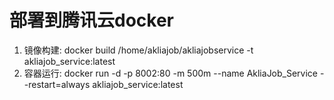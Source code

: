 # 部署到腾讯云docker  
1. 镜像构建: docker build /home/akliajob/akliajobservice -t akliajob_service:latest
2. 容器运行: docker run -d -p 8002:80 -m 500m --name AkliaJob_Service --restart=always akliajob_service:latest
